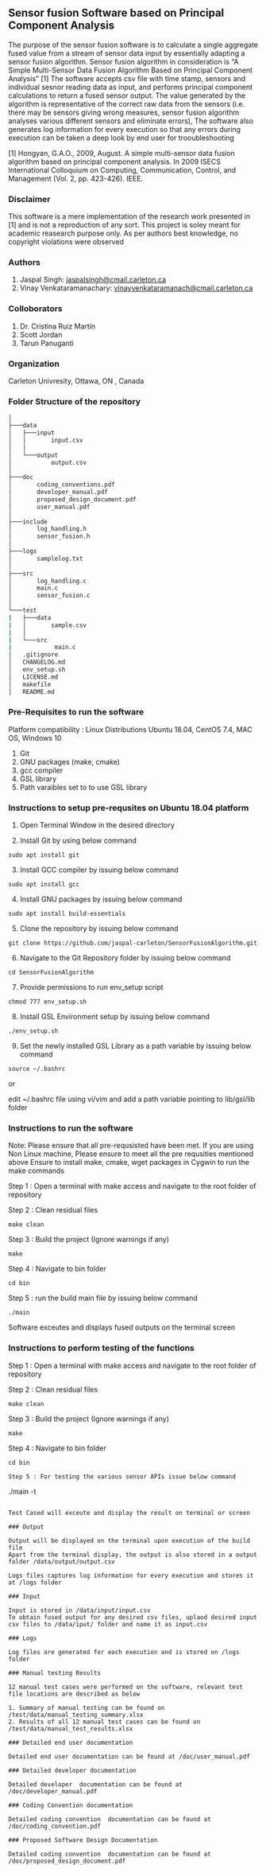 ## Sensor fusion Software based on Principal Component Analysis ##

The purpose of the sensor fusion software is to calculate a single aggregate fused value from a stream of sensor data input by essentially adapting a sensor fusion algorithm. Sensor fusion algorithm in consideration is “A Simple Multi-Sensor Data Fusion Algorithm Based on Principal Component Analysis” [1]  The software accepts csv file with time stamp, sensors and individual sesnor reading data as input, and performs principal component calculations to return a fused sensor output. The value generated by the algorithm is representative of the correct raw data from the sensors (i.e. there may be sensors giving wrong measures, sensor fusion algorithm analyses various different sensors and eliminate errors), The software also generates log information for every execution so that any errors during execution can be taken a deep look by end user for trooubleshooting 

[1] Hongyan, G.A.O., 2009, August. A simple multi-sensor data fusion algorithm based on principal component analysis. In 2009 ISECS International Colloquium on Computing, Communication, Control, and Management (Vol. 2, pp. 423-426). IEEE.

### Disclaimer

This software is a mere implementation of the research work presented in [1] and is not a reproduction of any sort. This project is soley meant for academic reasearch purpose only. As per authors best knowledge, no copyright violations were observed  

### Authors

1.  Jaspal Singh: jaspalsingh@cmail.carleton.ca
2.  Vinay Venkataramanachary: vinayvenkataramanach@cmail.carleton.ca

### Colloborators

1. Dr. Cristina Ruiz Martín
2. Scott Jordan
3. Tarun Panuganti

### Organization

Carleton Univresity, Ottawa, ON , Canada

### Folder Structure of the repository

```bash
│
├───data
│   ├───input
│   │       input.csv
│   │
│   └───output
│           output.csv
│
├───doc
│       coding_conventions.pdf
│       developer_manual.pdf
│       proposed_design_document.pdf
│       user_manual.pdf
│
├───include
│       log_handling.h
│       sensor_fusion.h
│
├───logs
│       samplelog.txt
│
├───src
│       log_handling.c
│       main.c
│       sensor_fusion.c
│
└───test
|   ├───data
|   │       sample.csv
|   │
|   └───src
|            main.c            
│   .gitignore
│   CHANGELOG.md
│   env_setup.sh
│   LICENSE.md
│   makefile
│   README.md
```


### Pre-Requisites to run the software

Platform compatibility : Linux Distributions Ubuntu 18.04, CentOS 7.4, MAC OS, Windows 10

1. Git
2. GNU packages (make, cmake)
2. gcc compiler
2. GSL library
3. Path varaibles set to to use GSL library

### Instructions to setup pre-requsites on Ubuntu 18.04 platform

1. Open Terminal Window in the desired directory

2. Install Git by using below command
```
sudo apt install git
```
3. Install GCC compiler by issuing below command
```
sudo apt install gcc
```
4. Install GNU packages by issuing below command 
```
sudo apt install build-essentials
```

5. Clone the repository by issuing below command
```
git clone https://github.com/jaspal-carleton/SensorFusionAlgorithm.git
```
6. Navigate to the Git Repository folder by issuing below command 
```
cd SensorFusionAlgorithm
```
7. Provide permissions to run env_setup script 
```
chmod 777 env_setup.sh
```

8. Install GSL Environment setup by issuing below command 
```
./env_setup.sh
```
9. Set the newly installed GSL Library as a path variable by issuing below command 
```
source ~/.bashrc
```
or 

edit ~/.bashrc file using vi/vim and add a path variable pointing to lib/gsl/lib folder

### Instructions to run the software

Note: Please ensure that all pre-requsisted have been met.
If you are using Non Linux machine, Please ensure to meet all the pre requsities mentioned above 
Ensure to install make, cmake, wget packages in Cygwin to run the make commands

Step 1 : Open a terminal with make access and navigate to the root  folder of repository 

Step 2 : Clean residual files
```
make clean
```
Step 3 : Build the project (Ignore warnings if any)

```
make
```

Step 4 : Navigate to bin folder
```
cd bin
```

Step 5 : run the build main file by issuing below command 
```
./main
```
Software exceutes and displays fused outputs on the terminal screen

### Instructions to perform testing of the functions

Step 1 : Open a terminal with make access and navigate to the root  folder of repository 

Step 2 : Clean residual files
```
make clean
```
Step 3 : Build the project (Ignore warnings if any)

```
make
```

Step 4 : Navigate to bin folder
```
cd bin

Step 5 : For testing the various sensor APIs issue below command 
```
./main -t
```

Test Cased will exceute and display the result on terminal or screen

### Output

Output will be displayed on the terminal upon execution of the build file
Apart from the terminal display, the output is also stored in a output folder /data/output/output.csv

Logs files captures log information for every execution and stores it at /logs folder

### Input

Input is stored in /data/input/input.csv
To obtain fused output for any desired csv files, uplaod desired input csv files to /data/iput/ folder and name it as input.csv

### Logs

Log files are generated for each execution and is stored on /logs folder

### Manual testing Results

12 manual test cases were performed on the software, relevant test file locations are described as below

1. Summary of manual testing can be found on /test/data/manual_testing_summary.xlsx
2. Results of all 12 manual test cases can be found on /test/data/manual_test_results.xlsx

### Detailed end user documentation

Detailed end user documentation can be found at /doc/user_manual.pdf

### Detailed developer documentation

Detailed developer  documentation can be found at /doc/developer_manual.pdf

### Coding Convention documentation

Detailed coding convention  documentation can be found at /doc/coding_convention.pdf

### Proposed Software Design Documentation

Detailed coding convention  documentation can be found at /doc/proposed_design_document.pdf
